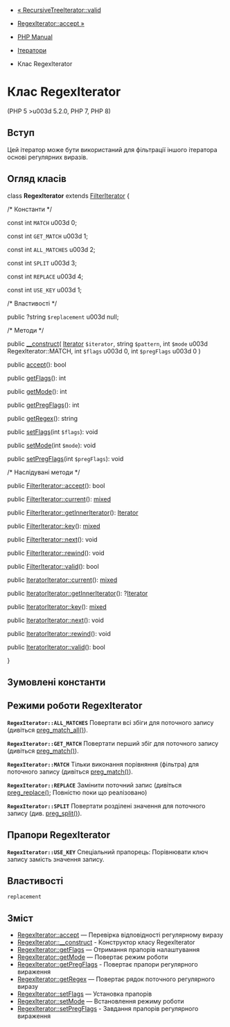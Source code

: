 - [« RecursiveTreeIterator::valid](recursivetreeiterator.valid.md)
- [RegexIterator::accept »](regexiterator.accept.md)

- [PHP Manual](index.md)
- [Ітератори](spl.iterators.md)
- Клас RegexIterator

# Клас RegexIterator

(PHP 5 \>u003d 5.2.0, PHP 7, PHP 8)

## Вступ

Цей ітератор може бути використаний для фільтрації іншого ітератора
основі регулярних виразів.

## Огляд класів

class **RegexIterator** extends
[FilterIterator](class.filteriterator.md) {

/\* Константи \*/

const int `MATCH` u003d 0;

const int `GET_MATCH` u003d 1;

const int `ALL_MATCHES` u003d 2;

const int `SPLIT` u003d 3;

const int `REPLACE` u003d 4;

const int `USE_KEY` u003d 1;

/\* Властивості \*/

public ?string `$replacement` u003d null;

/\* Методи \*/

public [\_\_construct](regexiterator.construct.md)(
[Iterator](class.iterator.md) `$iterator`,
string `$pattern`,
int `$mode` u003d RegexIterator::MATCH,
int `$flags` u003d 0,
int `$pregFlags` u003d 0
)

public [accept](regexiterator.accept.md)(): bool

public [getFlags](regexiterator.getflags.md)(): int

public [getMode](regexiterator.getmode.md)(): int

public [getPregFlags](regexiterator.getpregflags.md)(): int

public [getRegex](regexiterator.getregex.md)(): string

public [setFlags](regexiterator.setflags.md)(int `$flags`): void

public [setMode](regexiterator.setmode.md)(int `$mode`): void

public [setPregFlags](regexiterator.setpregflags.md)(int
`$pregFlags`): void

/\* Наслідувані методи \*/

public [FilterIterator::accept](filteriterator.accept.md)(): bool

public [FilterIterator::current](filteriterator.current.md)():
[mixed](language.types.declarations.md#language.types.declarations.mixed)

public
[FilterIterator::getInnerIterator](filteriterator.getinneriterator.md)():
[Iterator](class.iterator.md)

public [FilterIterator::key](filteriterator.key.md)():
[mixed](language.types.declarations.md#language.types.declarations.mixed)

public [FilterIterator::next](filteriterator.next.md)(): void

public [FilterIterator::rewind](filteriterator.rewind.md)(): void

public [FilterIterator::valid](filteriterator.valid.md)(): bool

public [IteratorIterator::current](iteratoriterator.current.md)():
[mixed](language.types.declarations.md#language.types.declarations.mixed)

public
[IteratorIterator::getInnerIterator](iteratoriterator.getinneriterator.md)():
?[Iterator](class.iterator.md)

public [IteratorIterator::key](iteratoriterator.key.md)():
[mixed](language.types.declarations.md#language.types.declarations.mixed)

public [IteratorIterator::next](iteratoriterator.next.md)(): void

public [IteratorIterator::rewind](iteratoriterator.rewind.md)(): void

public [IteratorIterator::valid](iteratoriterator.valid.md)(): bool

}

## Зумовлені константи

## Режими роботи RegexIterator

**`RegexIterator::ALL_MATCHES`**
Повертати всі збіги для поточного запису (дивіться
[preg_match_all()](function.preg-match-all.md)).

**`RegexIterator::GET_MATCH`**
Повертати перший збіг для поточного запису (дивіться
[preg_match()](function.preg-match.md)).

**`RegexIterator::MATCH`**
Тільки виконання порівняння (фільтра) для поточного запису (дивіться
[preg_match()](function.preg-match.md)).

**`RegexIterator::REPLACE`**
Замінити поточний запис (дивіться
[preg_replace()](function.preg-replace.md); Повністю поки що
реалізовано)

**`RegexIterator::SPLIT`**
Повертати розділені значення для поточного запису (див.
[preg_split()](function.preg-split.md)).

## Прапори RegexIterator

**`RegexIterator::USE_KEY`**
Спеціальний прапорець: Порівнювати ключ запису замість значення запису.

## Властивості

`replacement`

## Зміст

- [RegexIterator::accept](regexiterator.accept.md) — Перевірка
відповідності регулярному виразу
- [RegexIterator::\_\_construct](regexiterator.construct.md) -
Конструктор класу RegexIterator
- [RegexIterator::getFlags](regexiterator.getflags.md) — Отримання
прапорів налаштування
- [RegexIterator::getMode](regexiterator.getmode.md) — Повертає
режим роботи
- [RegexIterator::getPregFlags](regexiterator.getpregflags.md) -
Повертає прапори регулярного вираження
- [RegexIterator::getRegex](regexiterator.getregex.md) — Повертає
рядок поточного регулярного виразу
- [RegexIterator::setFlags](regexiterator.setflags.md) — Установка
прапорів
- [RegexIterator::setMode](regexiterator.setmode.md) — Встановлення
режиму роботи
- [RegexIterator::setPregFlags](regexiterator.setpregflags.md) -
Завдання прапорів регулярного вираження
